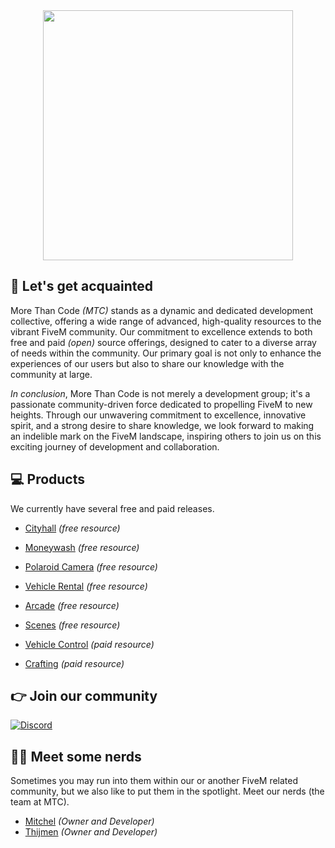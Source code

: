 <center>
 <img src="https://i.imgur.com/1r1IyNe.png" width="400">
</center>

## 👋 Let's get acquainted
More Than Code *(MTC)* stands as a dynamic and dedicated development collective, offering a wide range of advanced, high-quality resources to the vibrant FiveM community. Our commitment to excellence extends to both free and paid *(open)* source offerings, designed to cater to a diverse array of needs within the community. Our primary goal is not only to enhance the experiences of our users but also to share our knowledge with the community at large.

*In conclusion*, More Than Code is not merely a development group; it's a passionate community-driven force dedicated to propelling FiveM to new heights. Through our unwavering commitment to excellence, innovative spirit, and a strong desire to share knowledge, we look forward to making an indelible mark on the FiveM landscape, inspiring others to join us on this exciting journey of development and collaboration.

## 💻 Products
We currently have several free and paid releases.

- [Cityhall](https://github.com/morethancodenl/mtc-cityhall) *(free resource)*
- [Moneywash](https://github.com/morethancodenl/mtc-moneywash) *(free resource)*
- [Polaroid Camera](https://github.com/morethancodenl/mtc-camera) *(free resource)*
- [Vehicle Rental](https://github.com/morethancodenl/mtc-vehiclerental) *(free resource)*
- [Arcade](https://github.com/morethancodenl/mtc-arcade) *(free resource)*
- [Scenes](https://github.com/morethancodenl/mtc-scenes)  *(free resource)*
 
- [Vehicle Control](https://mtc.tebex.io/package/5863758) *(paid resource)*
- [Crafting](https://mtc.tebex.io/package/5529409) *(paid resource)*

## 👉 Join our community

[![Discord](https://discord.com/api/guilds/1075048579758035014/widget.png?style=banner2)](https://discord.gg/cFuv5BMWzK)

## 👨‍💻 Meet some nerds
Sometimes you may run into them within our or another FiveM related community, but we also like to put them in the spotlight. Meet our nerds (the team at MTC).

 - [Mitchel](https://github.com/Mitchel) *(Owner and Developer)*
 - [Thijmen](https://github.com/NietThijmen) *(Owner and Developer)*
